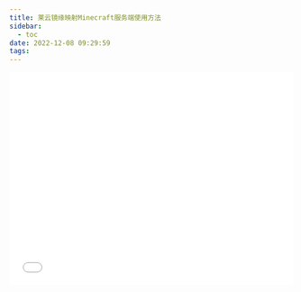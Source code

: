 ```yaml
---
title: 莱云镜缘映射Minecraft服务端使用方法
sidebar:
  - toc
date: 2022-12-08 09:29:59
tags:
---
```


<div style="position: relative; width: 100%; height: 0; padding-bottom: 75%;">
<iframe src="//player.bilibili.com/player.html?aid=305903628&bvid=BV12P411M7ho&cid=915172442&page=1" scrolling="no" border="0" frameborder="no" framespacing="0" allowfullscreen="true" style="position:absolute; height: 100%; width: 100%;"></iframe>
</div>
